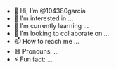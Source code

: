 - 👋 Hi, I’m @104380garcia
- 👀 I’m interested in ...
- 🌱 I’m currently learning ...
- 💞️ I’m looking to collaborate on ...
- 📫 How to reach me ...
- 😄 Pronouns: ...
- ⚡ Fun fact: ...

<!---
104380garcia/104380garcia is a ✨ special ✨ repository because its `README.md` (this file) appears on your GitHub profile.
You can click the Preview link to take a look at your changes.
--->
